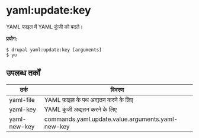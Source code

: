 # yaml:update:key
YAML फाइल में YAML कुंजी को बदले।

**प्रयोग:**
```
$ drupal yaml:update:key [arguments] 
$ yu  
```

## उपलब्ध तर्कों
तर्क | विवरण
---------|-------------
yaml-file | YAML फ़ाइल के पथ अद्यतन करने के लिए
yaml-key | YAML कुंजी अद्यतन करने के लिए
yaml-new-key | commands.yaml.update.value.arguments.yaml-new-key
